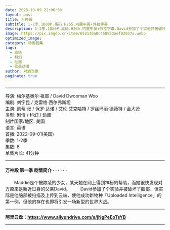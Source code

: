 ```yaml
---
date: 2023-10-09 22:06:50
layout: post
title: 万神殿
subtitle: 1-2季.1080P.高码.H265.内置中英+外挂字幕
description: 1-2季.1080P.高码.H265.内置中英+外挂字幕.David参加了个实验并被破坏了脑部，但实际是他脑部被扫描及上传到云端，使他成功新物种「Uploaded Intelligence」的第一例，但他的存在也即将引发一场新型的世界大战...
image: https://pic.imgdb.cn/item/653130a8c458853aef02037a.webp
optimized_image: 
category: 动画剧集
tags:
  - 剧情
  - 科幻
  - 动画
  - 欧美动漫
author: 对酒当歌
paginate: true
---
```



---

导演: 梅尔基奥尔·祖耶 / David Dwooman Woo  
编剧: 刘宇昆 / 克雷格·西尔弗斯坦  
主演: 凯蒂·张 / 保罗·达诺 / 艾伦·艾克哈特 / 罗丝玛丽·德薇特 / 金大贤  
类型: 剧情 / 科幻 / 动画  
制片国家/地区: 美国  
语言: 英语  
首播: 2022-09-01(美国)  
季数: 1-2季  
集数: 8  
单集片长: 41分钟  

---

#### 万神殿 第一季 剧情简介 · · · · · ·

　　Maddie是个被欺凌的少女，某天她在网上得到神秘的帮助，而她很快发现对方原来是新近过身的父亲David。
　　David参加了个实验并被破坏了脑部，但实际是他脑部被扫描及上传到云端，使他成功新物种「Uploaded Intelligence」的第一例，但他的存在也即将引发一场新型的世界大战。

---

**阿里云盘：<https://www.aliyundrive.com/s/jNgPeEoTsYB>**

---
